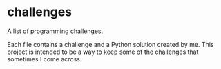 # challenges

A list of programming challenges. 

Each file contains a challenge and a Python solution created by me. This project is intended to be a way to keep some of the challenges that sometimes I come across. 
